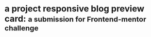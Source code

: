 <h1>a project responsive blog preview card:
<small>a submission for Frontend-mentor challenge</small></h1>
